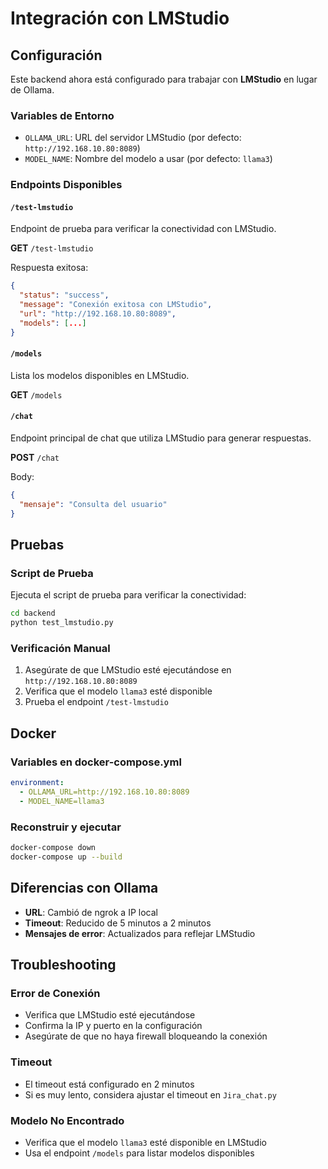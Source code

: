 # Integración con LMStudio

## Configuración

Este backend ahora está configurado para trabajar con **LMStudio** en lugar de Ollama.

### Variables de Entorno

- `OLLAMA_URL`: URL del servidor LMStudio (por defecto: `http://192.168.10.80:8089`)
- `MODEL_NAME`: Nombre del modelo a usar (por defecto: `llama3`)

### Endpoints Disponibles

#### `/test-lmstudio`
Endpoint de prueba para verificar la conectividad con LMStudio.

**GET** `/test-lmstudio`

Respuesta exitosa:
```json
{
  "status": "success",
  "message": "Conexión exitosa con LMStudio",
  "url": "http://192.168.10.80:8089",
  "models": [...]
}
```

#### `/models`
Lista los modelos disponibles en LMStudio.

**GET** `/models`

#### `/chat`
Endpoint principal de chat que utiliza LMStudio para generar respuestas.

**POST** `/chat`

Body:
```json
{
  "mensaje": "Consulta del usuario"
}
```

## Pruebas

### Script de Prueba
Ejecuta el script de prueba para verificar la conectividad:

```bash
cd backend
python test_lmstudio.py
```

### Verificación Manual
1. Asegúrate de que LMStudio esté ejecutándose en `http://192.168.10.80:8089`
2. Verifica que el modelo `llama3` esté disponible
3. Prueba el endpoint `/test-lmstudio`

## Docker

### Variables en docker-compose.yml
```yaml
environment:
  - OLLAMA_URL=http://192.168.10.80:8089
  - MODEL_NAME=llama3
```

### Reconstruir y ejecutar
```bash
docker-compose down
docker-compose up --build
```

## Diferencias con Ollama

- **URL**: Cambió de ngrok a IP local
- **Timeout**: Reducido de 5 minutos a 2 minutos
- **Mensajes de error**: Actualizados para reflejar LMStudio

## Troubleshooting

### Error de Conexión
- Verifica que LMStudio esté ejecutándose
- Confirma la IP y puerto en la configuración
- Asegúrate de que no haya firewall bloqueando la conexión

### Timeout
- El timeout está configurado en 2 minutos
- Si es muy lento, considera ajustar el timeout en `Jira_chat.py`

### Modelo No Encontrado
- Verifica que el modelo `llama3` esté disponible en LMStudio
- Usa el endpoint `/models` para listar modelos disponibles 